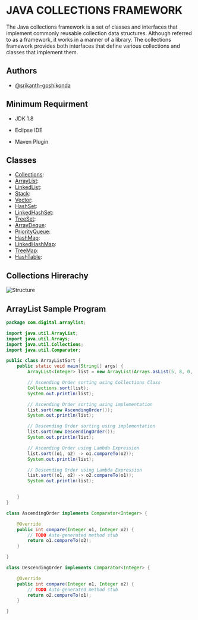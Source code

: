 
# JAVA COLLECTIONS FRAMEWORK

The Java collections framework is a set of classes and interfaces that implement commonly reusable collection data structures. Although referred to as a framework, it works in a manner of a library. The collections framework provides both interfaces that define various collections and classes that implement them.




## Authors

- [@srikanth-goshikonda](https://www.github.com/srikanth-goshikonda)


## Minimum Requirment
- JDK 1.8

- Eclipse IDE

 - Maven Plugin




## Classes

* [Collections](https://docs.oracle.com/javase/7/docs/api/java/util/Collections.html):
* [ArrayList<E>](https://docs.oracle.com/javase/8/docs/api/java/util/ArrayList.html):
* [LinkedList<E>](https://docs.oracle.com/javase/7/docs/api/java/util/LinkedList.html):
* [Stack<E>](https://docs.oracle.com/javase/7/docs/api/java/util/Stack.html):
* [Vector<E>](https://docs.oracle.com/javase/7/docs/api/java/util/Vector.html):
* [HashSet<E>](https://docs.oracle.com/javase/7/docs/api/java/util/HashSet.html):
* [LinkedHashSet<E>](https://docs.oracle.com/javase/7/docs/api/java/util/LinkedHashSet.html):
* [TreeSet<E>](https://docs.oracle.com/javase/7/docs/api/java/util/TreeSet.html):
* [ArrayDeque](https://docs.oracle.com/javase/7/docs/api/java/util/ArrayDeque.html):
* [PriorityQueue](https://docs.oracle.com/javase/7/docs/api/java/util/PriorityQueue.html):
* [HashMap](https://docs.oracle.com/javase/7/docs/api/java/util/HashMap.html):
* [LinkedHashMap](https://docs.oracle.com/javase/7/docs/api/java/util/LinkedHashMap.html):
* [TreeMap](https://docs.oracle.com/javase/7/docs/api/java/util/TreeMap.html):
* [HashTable](https://docs.oracle.com/javase/7/docs/api/java/util/Hashtable.html):


## Collections Hirerachy

![Structure](https://www.javacodeexamples.com/wp-content/uploads/java-collections-cheat-sheet.png)


## ArrayList Sample Program

```java
package com.digital.arraylist;

import java.util.ArrayList;
import java.util.Arrays;
import java.util.Collections;
import java.util.Comparator;

public class ArrayListSort {
	public static void main(String[] args) {
		ArrayList<Integer> list = new ArrayList(Arrays.asList(5, 8, 0, 44, 95, 1));

		// Ascending Order sorting using Collections Class
		Collections.sort(list);
		System.out.println(list);

		// Ascending Order sorting using implementation
		list.sort(new AscendingOrder());
		System.out.println(list);

		// Descending Order sorting using implementation
		list.sort(new DescendingOrder());
		System.out.println(list);

		// Ascending Order using Lambda Expression
		list.sort((o1, o2) -> o1.compareTo(o2));
		System.out.println(list);

		// Descending Order using Lambda Expression
		list.sort((o1, o2) -> o2.compareTo(o1));
		System.out.println(list);


	}
}

class AscendingOrder implements Comparator<Integer> {

	@Override
	public int compare(Integer o1, Integer o2) {
		// TODO Auto-generated method stub
		return o1.compareTo(o2);
	}

}

class DescendingOrder implements Comparator<Integer> {

	@Override
	public int compare(Integer o1, Integer o2) {
		// TODO Auto-generated method stub
		return o2.compareTo(o1);
	}

}

